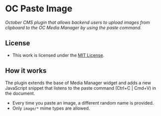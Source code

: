 # OC Paste Image

*October CMS plugin that allows backend users to upload images from clipboard to the OC Media Manager by using the paste command.*

## License

* This work is licensed under the [MIT License](https://choosealicense.com/licenses/mit/).

## How it works

The plugin extends the base of Media Manager widget and adds a new JavaScript snippet that listens to the paste command (Ctrl+C | Cmd+V) in the document.

* Every time you paste an image, a different random name is provided.
* Only `image/*` mime types are allowed.
